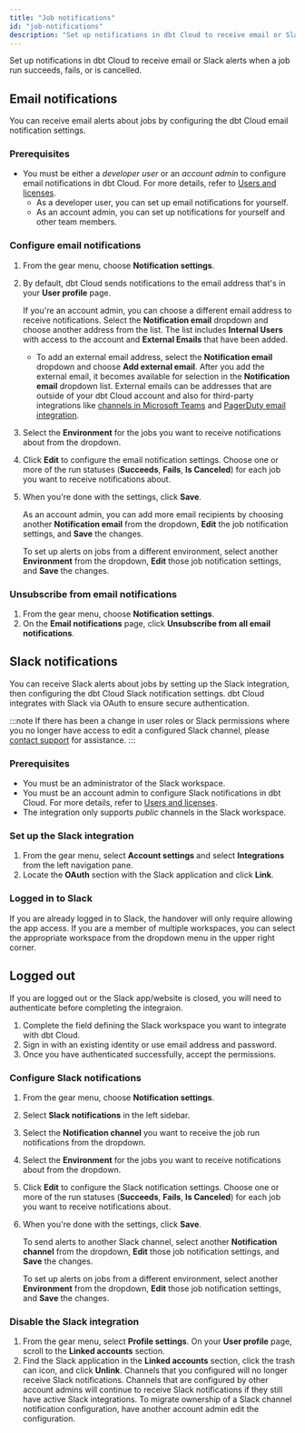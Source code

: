 ```yaml
---
title: "Job notifications"
id: "job-notifications"
description: "Set up notifications in dbt Cloud to receive email or Slack alerts about job run status."
---
```


Set up notifications in dbt Cloud to receive email or Slack alerts when a job run succeeds, fails, or is cancelled.

## Email notifications

You can receive email alerts about jobs by configuring the dbt Cloud email notification settings.

### Prerequisites 
- You must be either a _developer user_ or an _account admin_ to configure email notifications in dbt Cloud. For more details, refer to [Users and licenses](/docs/cloud/manage-access/seats-and-users).
    - As a developer user, you can set up email notifications for yourself. 
    - As an account admin, you can set up notifications for yourself and other team members. 

### Configure email notifications

1. From the gear menu, choose **Notification settings**.
1. By default, dbt Cloud sends notifications to the email address that's in your **User profile** page.

    If you're an account admin, you can choose a different email address to receive notifications. Select the **Notification email** dropdown and choose another address from the list. The list includes **Internal Users** with access to the account and **External Emails** that have been added. 
    - To add an external email address, select the **Notification email** dropdown and choose **Add external email**. After you add the external email, it becomes available for selection in the **Notification email** dropdown list. External emails can be addresses that are outside of your dbt Cloud account and also for third-party integrations like [channels in Microsoft Teams](https://support.microsoft.com/en-us/office/tip-send-email-to-a-channel-2c17dbae-acdf-4209-a761-b463bdaaa4ca) and [PagerDuty email integration](https://support.pagerduty.com/docs/email-integration-guide).

    <Lightbox src="/img/docs/deploy/example-notification-external-email.png" width="50%" title="Example of the Notification email dropdown"/>

1. Select the **Environment** for the jobs you want to receive notifications about from the dropdown. 

1. Click **Edit** to configure the email notification settings. Choose one or more of the run statuses (**Succeeds**, **Fails**, **Is Canceled**) for each job you want to receive notifications about.

1. When you're done with the settings, click **Save**.

    As an account admin, you can add more email recipients by choosing another **Notification email** from the dropdown, **Edit** the job notification settings, and **Save** the changes.
    
    To set up alerts on jobs from a different environment, select another **Environment** from the dropdown, **Edit** those job notification settings, and **Save** the changes. 

    <Lightbox src="/img/docs/deploy/example-email-notification-settings-page.png" width="100%" title="Example of the Email notifications page"/>

### Unsubscribe from email notifications
1. From the gear menu, choose **Notification settings**.
1. On the **Email notifications** page, click **Unsubscribe from all email notifications**. 

## Slack notifications

You can receive Slack alerts about jobs by setting up the Slack integration, then configuring the dbt Cloud Slack notification settings. dbt Cloud integrates with Slack via OAuth to ensure secure authentication. 

:::note 
If there has been a change in user roles or Slack permissions where you no longer have access to edit a configured Slack channel, please [contact support](mailto:support@getdbt.com) for assistance. 
:::

### Prerequisites 
- You must be an administrator of the Slack workspace. 
- You must be an account admin to configure Slack notifications in dbt Cloud. For more details, refer to [Users and licenses](/docs/cloud/manage-access/seats-and-users).
- The integration only supports _public_ channels in the Slack workspace. 

### Set up the Slack integration

1. From the gear menu, select **Account settings** and select **Integrations** from the left navigation pane. 
1. Locate the **OAuth** section with the Slack application and click **Link**.
   <Lightbox src="/img/docs/dbt-cloud/Link-your-Slack-Profile.png" width="75%" title="Link for the Slack app"/>

### Logged in to Slack
If you are already logged in to Slack, the handover will only require allowing the app access. If you are a member of multiple workspaces, you can select the appropriate workspace from the dropdown menu in the upper right corner.
   <Lightbox src="/img/docs/dbt-cloud/Allow-dbt-to-access-slack.png" width="75%" title="Allow dbt access to Slack"/>

## Logged out

If you are logged out or the Slack app/website is closed, you will need to authenticate before completing the integraion.

1. Complete the field defining the Slack workspace you want to integrate with dbt Cloud.
    <Lightbox src="/img/docs/dbt-cloud/define-workspace.png" width="75%" title="Define the workspace"/>
2. Sign in with an existing identity or use email address and password. 
3. Once you have authenticated successfully, accept the permissions.
    <Lightbox src="/img/docs/dbt-cloud/accept-permissions.png" width="75%" title="Allow dbt access to Slack"/>

### Configure Slack notifications

1. From the gear menu, choose **Notification settings**. 
1. Select **Slack notifications** in the left sidebar. 
1. Select the **Notification channel** you want to receive the job run notifications from the dropdown. 
    <Lightbox src="/img/docs/deploy/example-notification-slack-channels.png" width="75%" title="Example of the Notification channel dropdown"/>
1. Select the **Environment** for the jobs you want to receive notifications about from the dropdown. 
1. Click **Edit** to configure the Slack notification settings. Choose one or more of the run statuses (**Succeeds**, **Fails**, **Is Canceled**) for each job you want to receive notifications about.
1. When you're done with the settings, click **Save**.
    
    To send alerts to another Slack channel, select another **Notification channel** from the dropdown, **Edit** those job notification settings, and **Save** the changes.

    To set up alerts on jobs from a different environment, select another **Environment** from the dropdown, **Edit** those job notification settings, and **Save** the changes.

    <Lightbox src="/img/docs/deploy/example-slack-notification-settings-page.png" width="100%" title="Example of the Slack notifications page"/>

### Disable the Slack integration

1. From the gear menu, select **Profile settings**. On your **User profile** page, scroll to the **Linked accounts** section.
1. Find the Slack application in the **Linked accounts** section, click the trash can icon, and click **Unlink**. Channels that you configured will no longer receive Slack notifications. Channels that are configured by other account admins will continue to receive Slack notifications if they still have active Slack integrations. To migrate ownership of a Slack channel notification configuration, have another account admin edit the configuration.